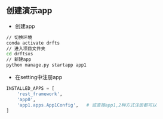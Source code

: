 ## 创建演示app
- 创建app
```sh
// 切换环境
conda activate drfts
// 进入项目文件夹
cd drftsxs
// 新建app
python manage.py startapp app1
```
- 在setting中注册app
```py
INSTALLED_APPS = [
    'rest_framework',
    'app0',
    'app1.apps.App1Config',   # 或直接app1,2种方式注册都可以 
]
```
